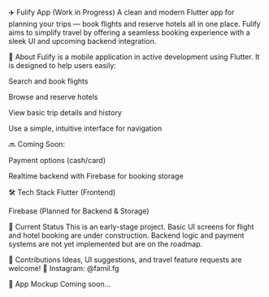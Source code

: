 ✈️ Fulify App (Work in Progress)
A clean and modern Flutter app for planning your trips — book flights and reserve hotels all in one place. Fulify aims to simplify travel by offering a seamless booking experience with a sleek UI and upcoming backend integration.

📱 About
Fulify is a mobile application in active development using Flutter. It is designed to help users easily:

Search and book flights

Browse and reserve hotels

View basic trip details and history

Use a simple, intuitive interface for navigation

🔜 Coming Soon:

Payment options (cash/card)

Realtime backend with Firebase for booking storage

🛠️ Tech Stack
Flutter (Frontend)

Firebase (Planned for Backend & Storage)

🚧 Current Status
This is an early-stage project.
Basic UI screens for flight and hotel booking are under construction. Backend logic and payment systems are not yet implemented but are on the roadmap.

🤝 Contributions
Ideas, UI suggestions, and travel feature requests are welcome!
📩 Instagram: @famil.fg

📸 App Mockup
Coming soon…
